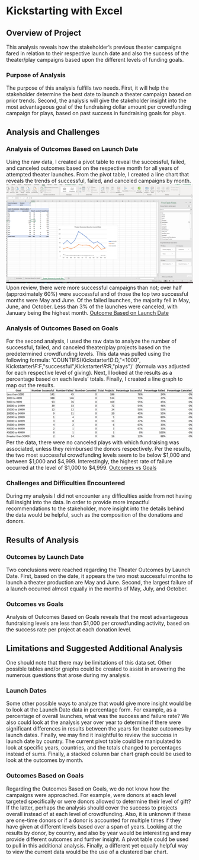 # Kickstarting with Excel
## Overview of Project
This analysis reveals how the stakeholder’s previous theater campaigns fared in relation to their respective launch date and also the success of the theater/play campaigns based upon the different levels of funding goals.
### Purpose of Analysis
The purpose of this analysis fulfills two needs. First, it will help the stakeholder determine the best date to launch a theater campaign based on prior trends. Second, the analysis will give the stakeholder insight into the most advantageous goal of the fundraising dollar amount per crowdfunding campaign for plays, based on past success in fundraising goals for plays.
## Analysis and Challenges
### Analysis of Outcomes Based on Launch Date
Using the raw data, I created a pivot table to reveal the successful, failed, and canceled outcomes based on the respective month for all years of attempted theater launches.  From the pivot table, I created a line chart that reveals the trends of successful, failed, and canceled campaigns by month. ![Screenshot Pivot](Screenshot_Pivot.png)Upon review, there were more successful campaigns than not; over half (approximately 60%) were successful and of those the top two successful months were May and June. Of the failed launches, the majority fell in May, June, and October. Less than 3% of the launches were canceled, with January being the highest month. [Outcome Based on Launch Date](Theater_Outcomes_vs_Launch.png)
### Analysis of Outcomes Based on Goals
For the second analysis, I used the raw data to analyze the number of successful, failed, and canceled theater/play projects based on the predetermined crowdfunding levels.  This data was pulled using the following formula: 'COUNTIFS(Kickstarter!$D:$D,"<1000", Kickstarter!$F:$F,"successful",Kickstarter!$R:$R,"plays")' (formula was adjusted for each respective level of giving). Next, I looked at the results as a percentage based on each levels’ totals. Finally, I created a line graph to map out the results. ![Chart of Outcomes](Chart_Outcomes_Goals.png)  Per the data, there were no canceled plays with which fundraising was associated, unless they reimbursed the donors respectively.  Per the results, the two most successful crowdfunding levels seem to be below $1,000 and between $1,000 and $4,999.  Interestingly, the highest rate of failure occurred at the level of $1,000 to $4,999. [Outcomes vs Goals](Outcomes_vs_Goals.png)
### Challenges and Difficulties Encountered
During my analysis I did not encounter any difficulties aside from not having full insight into the data.  In order to provide more impactful recommendations to the stakeholder, more insight into the details behind the data would be helpful, such as the composition of the donations and donors. 
## Results of Analysis
### Outcomes by Launch Date
Two conclusions were reached regarding the Theater Outcomes by Launch Date.  First, based on the date, it appears the two most successful months to launch a theater production are May and June.  Second, the largest failure of a launch occurred almost equally in the months of May, July, and October.
### Outcomes vs Goals
Analysis of Outcomes Based on Goals reveals that the most advantageous fundraising levels are less than $1,000 per crowdfunding activity, based on the success rate per project at each donation level.
## Limitations and Suggested Additional Analysis
One should note that there may be limitations of this data set. Other possible tables and/or graphs could be created to assist in answering the numerous questions that arose during my analysis.
### Launch Dates
Some other possible ways to analyze that would give more insight would be to look at the Launch Date data in percentage form. For example, as a percentage of overall launches, what was the success and failure rate?  We also could look at the analysis year over year to determine if there were significant differences in results between the years for theater outcomes by launch dates.  Finally, we may find it insightful to review the success in launch date by country.  The current pivot table could be manipulated to look at specific years, countries, and the totals changed to percentages instead of sums.  Finally, a stacked column bar chart graph could be used to look at the outcomes by month.
### Outcomes Based on Goals
Regarding the Outcomes Based on Goals, we do not know how the campaigns were approached. For example, were donors at each level targeted specifically or were donors allowed to determine their level of gift? If the latter, perhaps the analysis should cover the success to projects overall instead of at each level of crowdfunding.  Also, it is unknown if these are one-time donors or if a donor is accounted for multiple times if they have given at different levels based over a span of years.  Looking at the results by donor, by country, and also by year would be interesting and may provide different outcomes and further insight.  A pivot table could be used to pull in this additional analysis.  Finally, a different yet equally helpful way to view the current data would be the use of a clustered bar chart.

